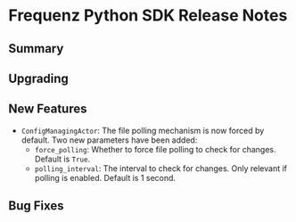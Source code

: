 # Frequenz Python SDK Release Notes

## Summary

<!-- Here goes a general summary of what this release is about -->

## Upgrading

<!-- Here goes notes on how to upgrade from previous versions, including deprecations and what they should be replaced with -->

## New Features

- `ConfigManagingActor`: The file polling mechanism is now forced by default. Two new parameters have been added:
  - `force_polling`: Whether to force file polling to check for changes. Default is `True`.
  - `polling_interval`: The interval to check for changes. Only relevant if polling is enabled. Default is 1 second.

## Bug Fixes

<!-- Here goes notable bug fixes that are worth a special mention or explanation -->
